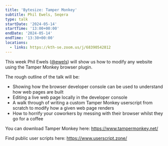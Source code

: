 ```yaml
---
title: 'Bytesize: Tamper Monkey'
subtitle: Phil Ewels, Seqera
type: talk
startDate: '2024-05-14'
startTime: '13:00+00:00'
endDate: '2024-05-14'
endTime: '13:30+00:00'
locations:
  - links: https://kth-se.zoom.us/j/68390542812
---
```


This week Phil Ewels ([@ewels](https://github.com/ewels/)) will show us how to modify any website using the Tamper Monkey browser plugin.

The rough outline of the talk will be:

- Showing how the browser developer console can be used to understand how web pages are built
- Editing a live web page locally in the developer console
- A walk through of writing a custom Tamper Monkey userscript from scratch to modify how a given web page renders
- How to horrify your coworkers by messing with their browser whilst they go for a coffee

You can download Tamper Monkey here: https://www.tampermonkey.net/

Find public user scripts here: https://www.userscript.zone/

